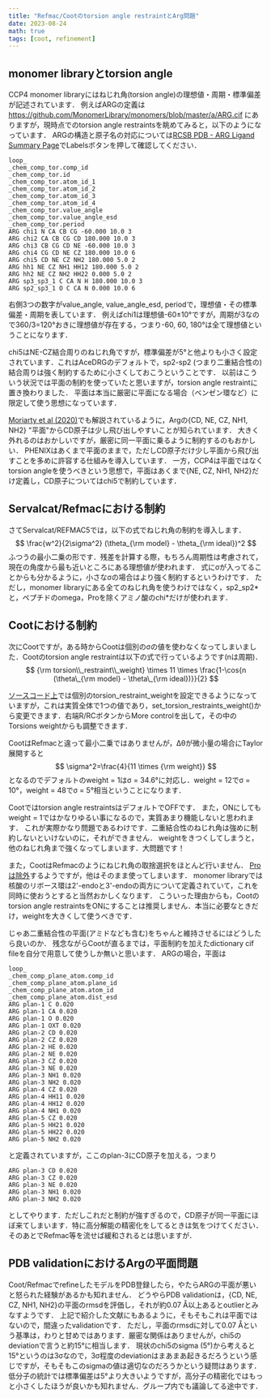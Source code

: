 ```yaml
---
title: "Refmac/Cootのtorsion angle restraintとArg問題"
date: 2023-08-24
math: true
tags: [coot, refinement]
---
```


## monomer libraryとtorsion angle
CCP4 monomer libraryにはねじれ角(torsion angle)の理想値・周期・標準偏差が記述されています．
例えばARGの定義は https://github.com/MonomerLibrary/monomers/blob/master/a/ARG.cif にありますが，現時点でのtorsion angle restraintsを眺めてみると，以下のようになっています．
ARGの構造と原子名の対応については[RCSB PDB - ARG Ligand Summary Page](https://www.rcsb.org/ligand/arg)でLabelsボタンを押して確認してください．
```star
loop_
_chem_comp_tor.comp_id
_chem_comp_tor.id
_chem_comp_tor.atom_id_1
_chem_comp_tor.atom_id_2
_chem_comp_tor.atom_id_3
_chem_comp_tor.atom_id_4
_chem_comp_tor.value_angle
_chem_comp_tor.value_angle_esd
_chem_comp_tor.period
ARG chi1 N CA CB CG -60.000 10.0 3
ARG chi2 CA CB CG CD 180.000 10.0 3
ARG chi3 CB CG CD NE -60.000 10.0 3
ARG chi4 CG CD NE CZ 180.000 10.0 6
ARG chi5 CD NE CZ NH2 180.000 5.0 2
ARG hh1 NE CZ NH1 HH12 180.000 5.0 2
ARG hh2 NE CZ NH2 HH22 0.000 5.0 2
ARG sp3_sp3_1 C CA N H 180.000 10.0 3
ARG sp2_sp3_1 O C CA N 0.000 10.0 6
```
右側3つの数字がvalue_angle, value_angle_esd, periodで，理想値・その標準偏差・周期を表しています．
例えばchi1は理想値-60±10°ですが，周期が3なので360/3=120°おきに理想値が存在する，つまり-60, 60, 180°は全て理想値ということになります．

chi5はNE-CZ結合周りのねじれ角ですが，標準偏差が5°と他よりも小さく設定されています．これはAceDRGのデフォルトで，sp2-sp2 (つまり二重結合性の)結合周りは強く制約するために小さくしておこうということです．
以前はこういう状況では平面の制約を使っていたと思いますが，torsion angle restraintに置き換わりました．
平面は本当に厳密に平面になる場合（ベンゼン環など）に限定して使う思想になっています．

[Moriarty et al (2020)](https://doi.org/10.1107/S2059798320013534)でも解説されているように，Argの{CD, NE, CZ, NH1, NH2} "平面"からCD原子は少し飛び出しやすいことが知られています．
大きく外れるのはおかしいですが，厳密に同一平面に乗るように制約するのもおかしい．
PHENIXはあくまで平面のままで，ただしCD原子だけ少し平面から飛び出すことを多めに許容する仕組みを導入しています．
一方，CCP4は平面ではなくtorsion angleを使うべきという思想で，平面はあくまで{NE, CZ, NH1, NH2}だけ定義し，CD原子についてはchi5で制約しています．

## Servalcat/Refmacにおける制約

さてServalcat/REFMAC5では，以下の式でねじれ角の制約を導入します．
$$
\frac{w^2}{2\sigma^2} (\theta_{\rm model} - \theta_{\rm ideal})^2
$$
ふつうの最小二乗の形です．残差を計算する際，もちろん周期性は考慮されて，現在の角度から最も近いところにある理想値が使われます．
式にσが入ってることからも分かるように，小さなσの場合はより強く制約するというわけです．
ただし，monomer libraryにある全てのねじれ角を使うわけではなく，sp2_sp2\*と，ペプチドのomega，Proを除くアミノ酸のchi*だけが使われます．

## Cootにおける制約

次にCootですが，ある時からCootは個別のσの値を使わなくなってしまいました．Cootのtorsion angle restraintは以下の式で行っているようです(nは周期)．
$$
{\rm torsion\\_restraint\\_weight} \times 11 \times \frac{1-\cos{n (\theta\_{\rm model} - \theta\_{\rm ideal})}}{2}
$$

[ソースコード上](https://github.com/pemsley/coot/blob/58ccfeebc5f76e5e4373269c1fa510dec22e3a8d/ideal/distortion.cc#L1461)では個別のtorsion_restraint_weightを設定できるようになっていますが，これは実質全体で1つの値であり，set_torsion_restraints_weight()から変更できます．右端R/RCボタンからMore controlを出して，その中のTorsions weightからも調整できます．

CootはRefmacと違って最小二乗ではありませんが，Δθが微小量の場合にTaylor展開すると
$$
\sigma^2=\frac{4}{11 \times {\rm weight}}
$$
となるのでデフォルトのweight = 1はσ = 34.6°に対応し．weight = 12でσ = 10°，weight = 48でσ = 5°相当ということになります．

Cootではtorsion angle restraintsはデフォルトでOFFです．
また，ONにしてもweight = 1ではかなりゆるい事になるので，実質あまり機能しないと思われます．
これが実際かなり問題であるわけです．二重結合性のねじれ角は強めに制約しないといけないのに，それができません．
weightをきつくしてしまうと，他のねじれ角まで強くなってしまいます．大問題です！

また，CootはRefmacのようにねじれ角の取捨選択をほとんど行いません．
[Proは除外](https://github.com/pemsley/coot/blob/58ccfeebc5f76e5e4373269c1fa510dec22e3a8d/ideal/make-restraints.cc#L1091)するようですが，他はそのまま使ってしまいます．
monomer libraryでは核酸のリボース環は2'-endoと3'-endoの両方について定義されていて，これを同時に使おうとすると当然おかしくなります．
こういった理由からも，Cootのtorsion angle restraintsをONにすることは推奨しません．本当に必要なときだけ，weightを大きくして使うべきです．

じゃあ二重結合性の平面(アミドなども含む)をちゃんと維持させるにはどうしたら良いのか．
残念ながらCootが直るまでは，平面制約を加えたdictionary cif fileを自分で用意して使うしか無いと思います．
ARGの場合，平面は
```star
loop_
_chem_comp_plane_atom.comp_id
_chem_comp_plane_atom.plane_id
_chem_comp_plane_atom.atom_id
_chem_comp_plane_atom.dist_esd
ARG plan-1 C 0.020
ARG plan-1 CA 0.020
ARG plan-1 O 0.020
ARG plan-1 OXT 0.020
ARG plan-2 CD 0.020
ARG plan-2 CZ 0.020
ARG plan-2 HE 0.020
ARG plan-2 NE 0.020
ARG plan-3 CZ 0.020
ARG plan-3 NE 0.020
ARG plan-3 NH1 0.020
ARG plan-3 NH2 0.020
ARG plan-4 CZ 0.020
ARG plan-4 HH11 0.020
ARG plan-4 HH12 0.020
ARG plan-4 NH1 0.020
ARG plan-5 CZ 0.020
ARG plan-5 HH21 0.020
ARG plan-5 HH22 0.020
ARG plan-5 NH2 0.020
```
と定義されていますが，ここのplan-3にCD原子を加える，つまり

```star
ARG plan-3 CD 0.020
ARG plan-3 CZ 0.020
ARG plan-3 NE 0.020
ARG plan-3 NH1 0.020
ARG plan-3 NH2 0.020
```
としてやります．ただしこれだと制約が強すぎるので，CD原子が同一平面にほぼ来てしまいます．特に高分解能の精密化をしてるときは気をつけてください．そのあとでRefmac等を流せば緩和されるとは思いますが．

## PDB validationにおけるArgの平面問題

Coot/RefmacでrefineしたモデルをPDB登録したら，やたらARGの平面が悪いと怒られた経験があるかも知れません．
どうやらPDB validationは，{CD, NE, CZ, NH1, NH2}の平面のrmsdを評価し，それが約0.07 Å以上あるとoutlierとみなすようです．
上記で紹介した文献にもあるように，そもそもこれは平面ではないので，間違ったvalidationです．
ただし，平面のrmsdに対して0.07 Åという基準は，わりと甘めではあります．厳密な関係はありませんが，chi5のdeviationで言うと約15°に相当します．
現状のchi5のsigma (5°)から考えると15°というのは3σなので，3σ程度のdeviationはまあまあ起きるだろうという感じですが，そもそもこのsigmaの値は適切なのだろうかという疑問はあります．
低分子の統計では標準偏差は5°より大きいようですが，高分子の精密化ではもっと小さくしたほうが良いかも知れません．グループ内でも議論してる途中です．